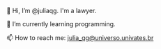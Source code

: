 👋 Hi, I’m @juliaqg. I'm a lawyer.

🌱 I’m currently learning programming.

📫 How to reach me: julia_qg@universo.univates.br

<!---
juliaqg/juliaqg is a ✨ special ✨ repository because its `README.md` (this file) appears on your GitHub profile.
You can click the Preview link to take a look at your changes.
--->
